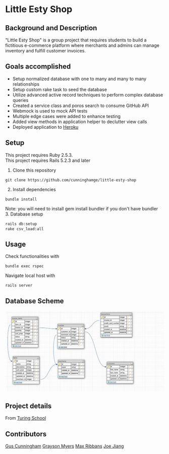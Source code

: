 # Little Esty Shop

## Background and Description

"Little Esty Shop" is a group project that requires students to build a fictitious e-commerce platform where merchants and admins can manage inventory and fulfill customer invoices.


## Goals accomplished 
- Setup normalized database with one to many and many to many relationships
- Setup custom rake task to seed the database
- Utilize advanced active record techniques to perform complex database queries
- Created a service class and poros search to consume GitHub API
- Webmock is used to mock API tests
- Multiple edge cases were added to enhance testing
- Added view methods in application helper to declutter view calls 
- Deployed application to [Heroku](https://gentle-forest-90792.herokuapp.com/)

## Setup
This project requires Ruby 2.5.3.  
This project requires Rails 5.2.3 and later  
1. Clone this repository
```
git clone https://github.com/cunninghamge/little-esty-shop
```
2. Install dependencies
```
bundle install
```
Note: you will need to install gem install bundler if you don't have bundler  
3. Database setup
```
rails db:setup
rake csv_load:all
```
## Usage
Check functionalities with 
```
bundle exec rspec
```
Navigate local host with 
```
rails server
```

## Database Scheme
![Schema](media/database_schema.png)

## Project details 
From [Turing School](https://github.com/turingschool-examples/little-esty-shop)

## Contributors
[Gus Cunningham](https://github.com/cunninghamge)
[Grayson Myers](https://github.com/GrayMyers)
[Max Ribbans](https://github.com/ribbansmax)
[Joe Jiang](https://github.com/ninesky00)
